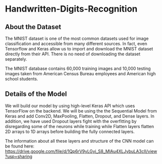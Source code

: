# Handwritten-Digits-Recognition

## About the Dataset
The MNIST dataset is one of the most common datasets used for image classification and accessible from many different sources. In fact, even Tensorflow and Keras allow us to import and download the MNIST dataset directly from their API. There is no need of downloading the dataset separately.

The MNIST database contains 60,000 training images and 10,000 testing images taken from American Census Bureau employees and American high school students.

## Details of the Model
We will build our model by using high-level Keras API which uses TensorFlow on the backend. We will be using the the Sequential Model from Keras and add Conv2D, MaxPooling, Flatten, Dropout, and Dense layers. In addition, we have used Dropout layers fight with the overfitting by disregarding some of the neurons while training while Flatten layers flatten 2D arrays to 1D arrays before building the fully connected layers.

The information about all these layers and structure of the CNN model can be found here: https://drive.google.com/file/d/1Qp6rV9yLGyj_S8_MlAu4XLJybuLA3cII/view?usp=sharing 
